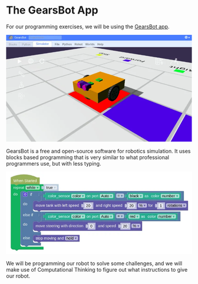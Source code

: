 # The GearsBot App

For our programming exercises, we will be using the [GearsBot app](https://gears.aposteriori.com.sg/).

![](images/gearsbot.webp)

GearsBot is a free and open-source software for robotics simulation.
It uses blocks based programming that is very similar to what professional programmers use, but with less typing.

![](images/blockly.webp)

We will be programming our robot to solve some challenges, and we will make use of Computational Thinking to figure out what instructions to give our robot.